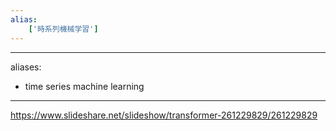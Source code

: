 ```yaml
---
alias:
    ['時系列機械学習']
---
```

---
aliases:
  - time series machine learning
---

https://www.slideshare.net/slideshow/transformer-261229829/261229829